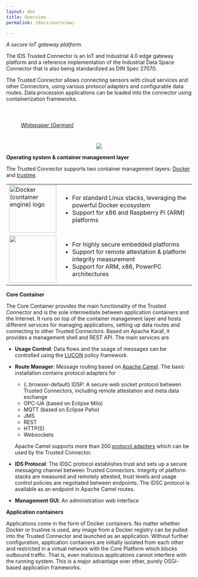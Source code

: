 ```yaml
---
layout: doc
title: Overview
permalink: /docs/overview/

---
```


_A secure IoT gateway platform._

The IDS Trusted Connector is an IoT and Industrial 4.0 edge gateway platform and a reference implementation of the Industrial Data Space Connector that is also being standardized as DIN Spec 27070.

The Trusted Connector allows connecting sensors with cloud services and other Connectors, using various protocol adapters and configurable data routes. Data procession applications can be loaded into the connector using containerization frameworks.

<div class="row center" style="padding: 40px"><a class="btn waves-effect waves-light" href="../../assets/2018-trusted-connector-whitepaper.pdf">Whitepaper (German)</a></div>


<div style="text-align:center">
    <img src="../../assets/img/overview.png"/>
</div>



__Operating system & container management layer__

The Trusted Connector supports two container management layers: [Docker](https://www.docker.com/) and [trustme](https://github.com/trustm3/trustme_main). 

<table>
	<tr>
		<td>
			<a title="By dotCloud, Inc. [Apache License 2.0 (http://www.apache.org/licenses/LICENSE-2.0)], via Wikimedia Commons" href="https://commons.wikimedia.org/wiki/File%3ADocker_(container_engine)_logo.png"><img width="128" alt="Docker (container engine) logo" src="https://upload.wikimedia.org/wikipedia/commons/7/79/Docker_%28container_engine%29_logo.png"/></a>
		</td>
		<td>
			<ul>
				<li style="list-style-type: disc">For standard Linux stacks, leveraging the powerful Docker ecosystem</li>
				<li style="list-style-type: disc">Support for x86 and Raspberry Pi (ARM) platforms</li>
			</ul>
		</td>
	</tr>
	<tr>
		<td><img width="128" src="../../assets/img/trustme-logo.png"/></td>
		<td>
			<ul>
				<li style="list-style-type: disc">For highly secure embedded platforms</li>
				<li style="list-style-type: disc">Support for remote attestation &amp; platform integrity measurement</li>
				<li style="list-style-type: disc">Support for ARM, x86, PowerPC architectures</li>
			</ul>
		</td>
	</tr>
</table>


__Core Container__

The Core Container provides the main functionality of the Trusted Connector and is the sole intermediate between application containers and the Internet. It runs on top of the container management layer and hosts different services for managing applications, setting up data routes and connecting to other Trusted Connectors. Based on Apache Karaf, it provides a management shell and REST API. The main services are

* __Usage Control__: Data flows and the usage of messages can be controlled using the [LUCON](../usage_control) policy framework.
* __Route Manager__: Message routing based on [Apache Camel](http://camel.apache.org/). The basic installation contains protocol adapters for
    * {:.browser-default} IDSP: A secure web socket protocol between Trusted Connectors, including remote attestation and meta data exchange
    * OPC-UA (based on Eclipse Milo)
    * MQTT (based on Eclipse Paho)
    * JMS
    * REST
    * HTTP(S)
    * Websockets
    
    Apache Camel supports more than 200 [protocol adapters](http://camel.apache.org/components.html) which can be used by the Trusted Connector.
* __IDS Protocol__: The IDSC protocol establishes trust and sets up a secure messaging channel between Trusted Connectors. Integrity of platform stacks are measured and remotely attested, trust levels and usage control policies are negotiated between endpoints. The IDSC protocol is available as an endpoint in Apache Camel routes.
* __Management GUI__: An administration web interface

__Application containers__

Applications come in the form of Docker containers. No matter whether Docker or trustme is used, any image from a Docker registry can be pulled into the Trusted Connector and launched as an application. Without further configuration, application containers are initially isolated from each other and restricted in a virtual network with the Core Platform which blocks outbound traffic. That is, even malicious applications cannot interfere with the running system. This is a major advantage over other, purely OSGi-based application frameworks.